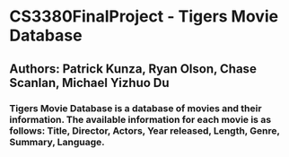 # CS3380FinalProject - Tigers Movie Database
## Authors: Patrick Kunza, Ryan Olson, Chase Scanlan, Michael Yizhuo Du
###  Tigers Movie Database is a database of movies and their information. The available information for each movie is as follows: Title, Director, Actors, Year released, Length, Genre, Summary, Language.

